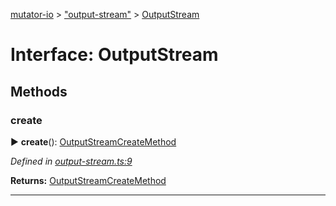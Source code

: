 [mutator-io](../README.md) > ["output-stream"](../modules/_output_stream_.md) > [OutputStream](../interfaces/_output_stream_.outputstream.md)



# Interface: OutputStream


## Methods
<a id="create"></a>

###  create

► **create**(): [OutputStreamCreateMethod](_output_stream_.outputstreamcreatemethod.md)



*Defined in [output-stream.ts:9](https://github.com/AnalyticsFire/mutator-io/blob/master/packages/mutator-io/src/output-stream.ts#L9)*





**Returns:** [OutputStreamCreateMethod](_output_stream_.outputstreamcreatemethod.md)





___


